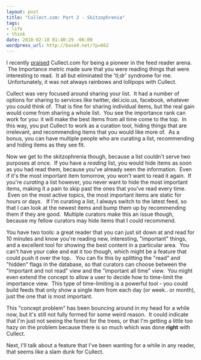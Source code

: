 ```yaml
--- 
layout: post
title: "Cullect.com: Part 2 - Skitzophrenia"
tags: 
- life
- think
date: 2010-02-18 01:40:29 -06:00
wordpress_url: http://base0.net/?p=662
---
```

I recently <a href="http://base0.net/posts/cullect-com-part-1-importance-and-googles-magic/">praised</a> Cullect.com for being a pioneer in the feed reader arena.  The Importance metric made sure that you were reading things that were interesting to read.  It all but eliminated the 'tl;dr' syndrome for me.  Unfortunately, it was not always rainbows and lollipops with Cullect.

Cullect was very focused around sharing your list.  It had a number of options for sharing to services like twitter, del.icio.us, facebook, whatever you could think of.  That is fine for sharing individual items, but the real gain would come from sharing a whole list.  You see the importance rank can work for you: it will make the best items from all time come to the top.  In this way, you put Cullect to work as a curation tool, hiding things that are irrelevant, and recommending items that you would like more of.  As a bonus, you can have multiple people who are curating a list, recommending and hiding items as they see fit.

Now we get to the skitzophrenia though, because a list couldn't serve two purposes at once.  If you have a <em>reading</em> list, you would hide items as soon as you had read them, because you've already seen the information.  Even if it's the most important item tomorrow, you won't want to read it again.  If you're <em>curating</em> a list however, you never want to hide the most important items, making it a pain to skip past the ones that you've read every time.  Even on the most active topics, the most important items are static for hours or days.   If I'm curating a list, I always switch to the latest feed, so that I can look at the newest items and bump them up by recommending them if they are good.  Multiple curators make this an issue though, because my fellow curators may hide items that I could recommend.

You have two tools: a great reader that you can just sit down at and read for 10 minutes and know you're reading new, interesting, "important" things, and a excellent tool for showing the best content in a particular area.  You can't have your cake and eat it too though, which might be a feature that could push it over the top.   You can fix this by splitting the "read" and "hidden" flags in the database, so that curators can choose between the "important and not read" view and the "important all time" view.  You might even extend the concept to allow a user to decide how to time-limit the importance view.  This type of time-limiting is a powerful tool - you could build feeds that only show a single item from each day (or week.. or month), just the one that is most important.

This "concept problem" has been bouncing around in my head for a while now, but it's still not fully formed for some weird reason.  It could indicate that I'm just not seeing the forest for the trees, or that I'm getting a little too hazy on the problem because there is so much which was done <strong>right</strong> with Cullect.

Next, I'll talk about a feature that I've been wanting for a while in any reader, that seems like a slam dunk for Cullect.
